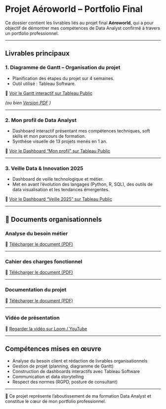 #  Projet Aéroworld – Portfolio Final

Ce dossier contient les livrables liés au projet final **Aéroworld**, qui a pour objectif de démontrer mes compétences de Data Analyst confirmé à travers un portfolio professionnel.

---

##  Livrables principaux

### 1. Diagramme de Gantt – Organisation du projet
- Planification des étapes du projet sur 4 semaines.  
- Outil utilisé : Tableau Software.  

🔗 [Voir le Gantt interactif sur Tableau Public](https://public.tableau.com/views/Gantttableau/Gantt?:language=fr-FR&publish=yes&:sid=&:redirect=auth&:display_count=n&:origin=viz_share_link)  

*(ou bien [Version PDF](gantt.pdf) )*

---

### 2. Mon profil de Data Analyst
- Dashboard interactif présentant mes compétences techniques, soft skills et mon parcours de formation.  
- Synthèse visuelle de 13 projets menés en 1 an.  

🔗 [Voir le Dashboard “Mon profil” sur Tableau Public](https://public.tableau.com/views/dashbordveille/Histoire1?:language=fr-FR&publish=yes&:sid=&:redirect=auth&:display_count=n&:origin=viz_share_link)  

---

### 3. Veille Data & Innovation 2025
- Dashboard de veille technologique et métier.  
- Met en avant l’évolution des langages (Python, R, SQL), des outils de data visualisation et les tendances émergentes.  

🔗 [Voir le Dashboard “Veille 2025” sur Tableau Public](https://public.tableau.com/shared/5TGDGX9BX?:display_count=n&:origin=viz_share_link)  

---

## 📂 Documents organisationnels

### Analyse du besoin métier
📄 [Télécharger le document (PDF)](Analyse_des_besoins_métiers.pdf)

---

### Cahier des charges fonctionnel
📄 [Télécharger le document (PDF)](Cahier_des_charges_fonctionel.pdf)

---

### Documentation du projet
📄 [Télécharger le document (PDF)](documentation.pdf)

---

### Vidéo de présentation
🎥 [Regarder la vidéo sur Loom / YouTube](https://lien_vers_video)

---

##  Compétences mises en œuvre
- Analyse du besoin client et rédaction de livrables organisationnels  
- Gestion de projet (planning, diagramme de Gantt)  
- Construction de dashboards interactifs avec Tableau Software  
- Communication et data storytelling  
- Respect des normes (RGPD, posture de consultant)  

---

🔗 Ce projet représente l’aboutissement de ma formation Data Analyst et constitue le cœur de mon portfolio professionnel.
